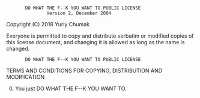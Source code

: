            DO WHAT THE F--K YOU WANT TO PUBLIC LICENSE
                   Version 2, December 2004
 
Copyright (C) 2018 Yuriy Chumak

Everyone is permitted to copy and distribute verbatim or modified
copies of this license document, and changing it is allowed as long
as the name is changed.
 
           DO WHAT THE F--K YOU WANT TO PUBLIC LICENSE
  TERMS AND CONDITIONS FOR COPYING, DISTRIBUTION AND MODIFICATION

 0. You just DO WHAT THE F--K YOU WANT TO.
 